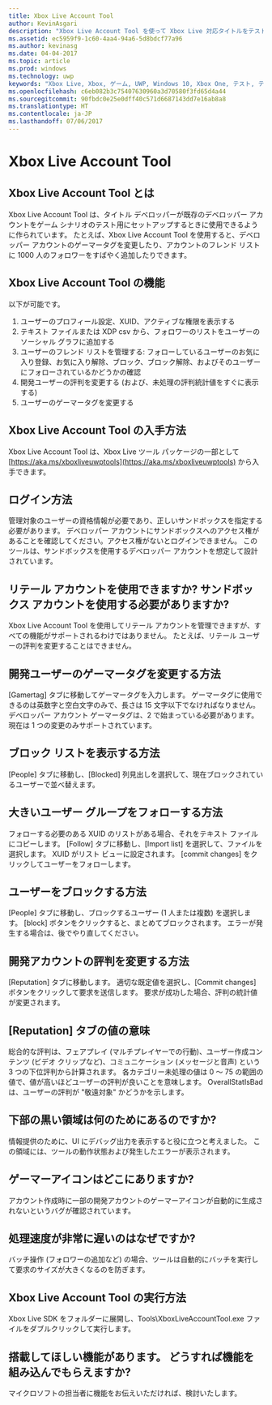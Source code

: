 ```yaml
---
title: Xbox Live Account Tool
author: KevinAsgari
description: "Xbox Live Account Tool を使って Xbox Live 対応タイトルをテストするためのテスト アカウントをすばやく作成する方法について説明します。"
ms.assetid: ec5959f9-1c60-4aa4-94a6-5d8bdcf77a96
ms.author: kevinasg
ms.date: 04-04-2017
ms.topic: article
ms.prod: windows
ms.technology: uwp
keywords: "Xbox Live, Xbox, ゲーム, UWP, Windows 10, Xbox One, テスト, テスト アカウント"
ms.openlocfilehash: c6eb082b3c75407630960a3d70580f3fd65d4a44
ms.sourcegitcommit: 90fbdc0e25e0dff40c571d6687143dd7e16ab8a8
ms.translationtype: HT
ms.contentlocale: ja-JP
ms.lasthandoff: 07/06/2017
---
```

# <a name="xbox-live-account-tool"></a>Xbox Live Account Tool

## <a name="what-is-xbox-live-account-tool"></a>Xbox Live Account Tool とは
Xbox Live Account Tool は、タイトル デベロッパーが既存のデベロッパー アカウントをゲーム シナリオのテスト用にセットアップするときに使用できるように作られています。 たとえば、Xbox Live Account Tool を使用すると、デベロッパー アカウントのゲーマータグを変更したり、アカウントのフレンド リストに 1000 人のフォロワーをすばやく追加したりできます。

## <a name="what-can-i-do-with-xbox-live-account-tool"></a>Xbox Live Account Tool の機能
以下が可能です。
  1. ユーザーのプロフィール設定、XUID、アクティブな権限を表示する
  2. テキスト ファイルまたは XDP csv から、フォロワーのリストをユーザーのソーシャル グラフに追加する
  3. ユーザーのフレンド リストを管理する: フォローしているユーザーのお気に入り登録、お気に入り解除、ブロック、ブロック解除、およびそのユーザーにフォローされているかどうかの確認
  4. 開発ユーザーの評判を変更する (および、未処理の評判統計値をすぐに表示する)
  5. ユーザーのゲーマータグを変更する

## <a name="where-can-i-find-xbox-live-account-tool"></a>Xbox Live Account Tool の入手方法
Xbox Live Account Tool は、Xbox Live ツール パッケージの一部として [https://aka.ms/xboxliveuwptools](https://aka.ms/xboxliveuwptools) から入手できます。

## <a name="how-do-i-log-in"></a>ログイン方法
管理対象のユーザーの資格情報が必要であり、正しいサンドボックスを指定する必要があります。 デベロッパー アカウントにサンドボックスへのアクセス権があることを確認してください。アクセス権がないとログインできません。 このツールは、サンドボックスを使用するデベロッパー アカウントを想定して設計されています。

## <a name="can-i-use-a-retail-account-or-does-it-have-to-be-a-sandboxed-account"></a>リテール アカウントを使用できますか? サンドボックス アカウントを使用する必要がありますか?
Xbox Live Account Tool を使用してリテール アカウントを管理できますが、すべての機能がサポートされるわけではありません。 たとえば、リテール ユーザーの評判を変更することはできません。

## <a name="how-do-i-change-a-dev-users-gamertag"></a>開発ユーザーのゲーマータグを変更する方法
[Gamertag] タブに移動してゲーマータグを入力します。 ゲーマータグに使用できるのは英数字と空白文字のみで、長さは 15 文字以下でなければなりません。 デベロッパー アカウント ゲーマータグは、2 で始まっている必要があります。 現在は 1 つの変更のみサポートされています。

## <a name="how-do-i-see-my-block-list"></a>ブロック リストを表示する方法
[People] タブに移動し、[Blocked] 列見出しを選択して、現在ブロックされているユーザーで並べ替えます。

## <a name="how-do-i-follow-a-large-group-of-users"></a>大きいユーザー グループをフォローする方法
フォローする必要のある XUID のリストがある場合、それをテキスト ファイルにコピーします。 [Follow] タブに移動し、[Import list] を選択して、ファイルを選択します。 XUID がリスト ビューに設定されます。 [commit changes] をクリックしてユーザーをフォローします。

## <a name="how-do-i-block-someone"></a>ユーザーをブロックする方法
[People] タブに移動し、ブロックするユーザー (1 人または複数) を選択します。 [block] ボタンをクリックすると、まとめてブロックされます。 エラーが発生する場合は、後でやり直してください。

## <a name="how-do-i-change-my-dev-accounts-repuation"></a>開発アカウントの評判を変更する方法
[Reputation] タブに移動します。 適切な既定値を選択し、[Commit changes] ボタンをクリックして要求を送信します。 要求が成功した場合、評判の統計値が変更されます。

## <a name="what-do-the-values-in-the-reputation-tab-mean"></a>[Reputation] タブの値の意味
総合的な評判は、フェアプレイ (マルチプレイヤーでの行動)、ユーザー作成コンテンツ (ビデオ クリップなど)、コミュニケーション (メッセージと音声) という 3 つの下位評判から計算されます。 各カテゴリー未処理の値は 0 ～ 75 の範囲の値で、値が高いほどユーザーの評判が良いことを意味します。 OverallStatIsBad は、ユーザーの評判が "敬遠対象" かどうかを示します。

## <a name="whats-the-black-area-at-the-bottom"></a>下部の黒い領域は何のためにあるのですか?
情報提供のために、UI にデバッグ出力を表示すると役に立つと考えました。 この領域には、ツールの動作状態および発生したエラーが表示されます。

## <a name="wheres-my-gamerpic"></a>ゲーマーアイコンはどこにありますか?
アカウント作成時に一部の開発アカウントのゲーマーアイコンが自動的に生成されないというバグが確認されています。

## <a name="why-are-things-happening-so-slowly"></a>処理速度が非常に遅いのはなぜですか?
バッチ操作 (フォロワーの追加など) の場合、ツールは自動的にバッチを実行して要求のサイズが大きくなるのを防ぎます。

## <a name="how-do-i-run-xbox-live-account-tool"></a>Xbox Live Account Tool の実行方法
Xbox Live SDK をフォルダーに展開し、Tools\XboxLiveAccountTool.exe ファイルをダブルクリックして実行します。

## <a name="i-have-a-feature-request-how-do-i-get-my-feature-incorporated"></a>搭載してほしい機能があります。 どうすれば機能を組み込んでもらえますか?
マイクロソフトの担当者に機能をお伝えいただければ、検討いたします。
